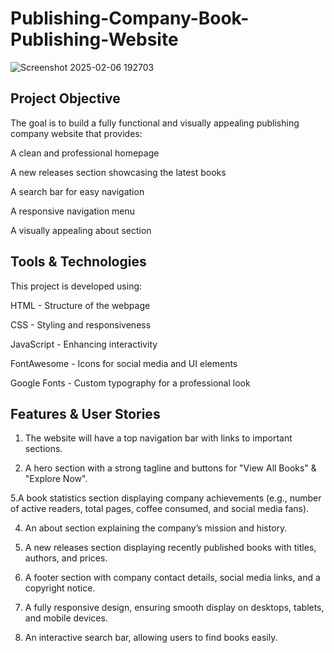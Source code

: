 # Publishing-Company-Book-Publishing-Website

![Screenshot 2025-02-06 192703](https://github.com/user-attachments/assets/448c60f1-7441-4f85-a3c8-c879d7406ef2)

## Project Objective
The goal is to build a fully functional and visually appealing publishing company website that provides:

 A clean and professional homepage

 A new releases section showcasing the latest books

 A search bar for easy navigation

 A responsive navigation menu

 A visually appealing about section

## Tools & Technologies
This project is developed using:

 HTML - Structure of the webpage

 CSS - Styling and responsiveness

 JavaScript - Enhancing interactivity

 FontAwesome - Icons for social media and UI elements

 Google Fonts - Custom typography for a professional look

 ##  Features & User Stories
1. The website will have a top navigation bar with links to important sections.

2. A hero section with a strong tagline and buttons for "View All Books" & "Explore Now".

5.A book statistics section displaying company achievements (e.g., number of active readers, total pages, coffee consumed, and social media fans).

4. An about section explaining the company’s mission and history.

5. A new releases section displaying recently published books with titles, authors, and prices.

6. A footer section with company contact details, social media links, and a copyright notice.

7. A fully responsive design, ensuring smooth display on desktops, tablets, and mobile devices.

8. An interactive search bar, allowing users to find books easily.


